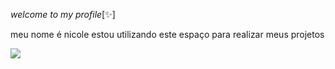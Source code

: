 *welcome to my profile*[✨]

meu nome é nicole
estou utilizando este espaço para realizar meus projetos

![](https://tenor.com/PtgP.gif)
